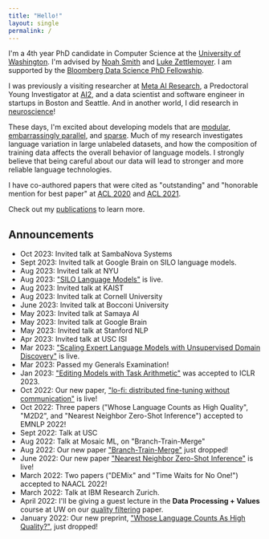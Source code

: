```yaml
---
title: "Hello!"
layout: single
permalink: /
---
```


I'm a 4th year PhD candidate in Computer Science at the [University of Washington](https://www.cs.washington.edu/). I'm advised by [Noah Smith](https://nasmith.github.io/) and [Luke Zettlemoyer](https://www.cs.washington.edu/people/faculty/lsz). I am supported by the [Bloomberg Data Science PhD Fellowship](https://www.bloomberg.com/company/values/tech-at-bloomberg/data-science/academic-engagement-programs/data-science-ph-d-fellowship/).

I was previously a visiting researcher at [Meta AI Research](https://ai.meta.com/), a Predoctoral Young Investigator at [AI2](http://allenai.org), and a data scientist and software engineer in startups in Boston and Seattle. And in another world, I did research in [neuroscience](#neuroscience)!

These days, I'm excited about developing  models that are [modular](https://www.semanticscholar.org/paper/DEMix-Layers%3A-Disentangling-Domains-for-Modular-Gururangan-Lewis/917c63f2186119166b3379f5d2816bb1a2f39b09), [embarrassingly parallel](https://www.semanticscholar.org/paper/Branch-Train-Merge%3A-Embarrassingly-Parallel-of-Li-Gururangan/8b3a67c7e5289eed160d2acfd04d71cfb552c67d), and [sparse](https://www.semanticscholar.org/paper/Scaling-Expert-Language-Models-with-Unsupervised-Gururangan-Li/464770587aece80cc9e3451050058e30c2aa6666). Much of my research investigates language variation in large unlabeled datasets, and how the composition of training data affects the overall behavior of language models. I strongly believe that being careful about our data will lead to stronger and more reliable language technologies.


I have co-authored papers that were cited as "outstanding" and "honorable mention for best paper" at [ACL 2020](https://aclanthology.org/2020.acl-main.740/) and [ACL 2021](https://aclanthology.org/2021.acl-long.565/).


Check out my [publications](https://suchin.io/publications/) to learn more.

## Announcements
* Oct 2023: Invited talk at SambaNova Systems
* Sept 2023: Invited talk at Google Brain on SILO language models.
* Aug 2023: Invited talk at NYU
* Aug 2023: ["SILO Language Models"](https://arxiv.org/abs/2308.04430) is live.
* Aug 2023: Invited talk at KAIST
* Aug 2023: Invited talk at Cornell University
* June 2023: Invited talk at Bocconi University
* May 2023: Invited talk at Samaya AI
* May 2023: Invited talk at Google Brain
* May 2023: Invited talk at Stanford NLP
* Apr 2023: Invited talk at USC ISI
* Mar 2023: ["Scaling Expert Language Models with Unsupervised Domain Discovery"](https://arxiv.org/abs/2303.14177) is live.
* Mar 2023: Passed my Generals Examination!
* Jan 2023: ["Editing Models with Task Arithmetic"](https://arxiv.org/abs/2212.04089) was accepted to ICLR 2023.
* Oct 2022: Our new paper, ["lo-fi: distributed fine-tuning without communication"](https://arxiv.org/abs/2210.11948) is live!
* Oct 2022: Three papers ("Whose Language Counts as High Quality", "M2D2", and "Nearest Neighbor Zero-Shot Inference") accepted to EMNLP 2022!
* Sept 2022: Talk at USC
* Aug 2022: Talk at Mosaic ML, on "Branch-Train-Merge"
* Aug 2022: Our new paper ["Branch-Train-Merge"](https://arxiv.org/abs/2208.03306) just dropped!
* June 2022: Our new paper ["Nearest Neighbor Zero-Shot Inference"](https://suchin.io/assets/knnprompt.pdf) is live!
* March 2022: Two papers ("DEMix" and "Time Waits for No One!") accepted to NAACL 2022!
* March 2022: Talk at IBM Research Zurich.
* April 2022: I'll be giving a guest lecture in the **Data Processing + Values** course at UW on our [quality filtering](https://arxiv.org/abs/2201.10474) paper.
* January 2022: Our new preprint, ["Whose Language Counts As High Quality?"](https://arxiv.org/abs/2201.10474), just dropped!
